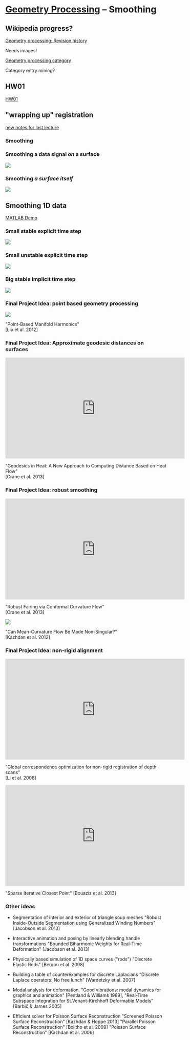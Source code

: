 # [Geometry Processing](../index.html) – Smoothing


## Wikipedia progress?

[Geometry processing: Revision history](https://en.wikipedia.org/w/index.php?title=Geometry_processing&action=history)

Needs images!

[Geometry processing category](https://en.wikipedia.org/wiki/Category:Geometry_processing)

Category entry mining?

## HW01

[HW01](https://github.com/alecjacobson/geometry-processing-introduction)

## "wrapping up" registration 

[new notes for last lecture](registration.html#sofienbouazizsphdthesis)


### Smoothing 

### Smoothing a data signal _on_ a surface

![](images/plane-smooth-signal.gif)

### Smoothing _a surface itself_

![](images/plane-smooth-geometry.gif)


## Smoothing 1D data

[MATLAB Demo](/Applications/MATLAB_R2017a.app)

### Small stable explicit time step

![](images/1d-smoothing-explicit-stable.gif)

### Small unstable explicit time step

![](images/1d-smoothing-explicit-unstable.gif)

### Big stable implicit time step

![](images/1d-smoothing-implicit.gif)

### Final Project Idea: point based geometry processing

![](images/point-based-manifold-harmonics.jpg)

"Point-Based Manifold Harmonics"  
[Liu et al. 2012]

### Final Project Idea: Approximate geodesic distances on surfaces

<iframe width="560" height="315"
src="https://www.youtube.com/embed/aCSxkfducnw" frameborder="0"
allowfullscreen></iframe>

"Geodesics in Heat: A New Approach to Computing Distance Based on Heat Flow"  
[Crane et al. 2013]

### Final Project Idea: robust smoothing

<iframe width="560" height="315"
src="https://www.youtube.com/embed/mIUi1zIUQJw" frameborder="0"
allowfullscreen></iframe>

"Robust Fairing via Conformal Curvature Flow"  
[Crane et al. 2013]  

![](images/can-mean-curvature-flow-lucy.jpg)

"Can Mean-Curvature Flow Be Made Non-Singular?"  
[Kazhdan et al. 2012]

### Final Project Idea: non-rigid alignment

<iframe width="560" height="315"
src="https://www.youtube.com/embed/wLXtZes2ojQ" frameborder="0"
allowfullscreen></iframe>

"Global correspondence optimization for non-rigid registration of depth scans"  
[Li et al. 2008]

<iframe width="560" height="315"
src="https://www.youtube.com/embed/ii2vHBwlmo8" frameborder="0"
allowfullscreen></iframe>

"Sparse Iterative Closest Point"
[Bouaziz et al. 2013]


### Other ideas

- Segmentation of interior and exterior of triangle soup meshes
  "Robust Inside-Outside Segmentation using Generalized Winding Numbers"
  [Jacobson et al. 2013]

- Interactive animation and posing by linearly blending handle transformations
  "Bounded Biharmonic Weights for Real-Time Deformation"
  [Jacobson et al. 2013]

- Physically based simulation of 1D space curves ("rods")
  "Discrete Elastic Rods"
  [Bergou et al. 2008]

- Building a table of counterexamples for discrete Laplacians
  "Discrete Laplace operators: No free lunch"
  [Wardetzky et al. 2007]

- Modal analysis for deformation. "Good vibrations: modal dynamics for graphics
  and animation" [Pentland & Williams 1989], "Real-Time Subspace Integration
  for St.Venant-Kirchhoff Deformable Models" [Barbič & James 2005] 

- Efficient solver for Poisson Surface Reconstruction
  "Screened Poisson Surface Reconstruction" [Kazhdan & Hoppe 2013]
  "Parallel Poisson Surface Reconstruction" [Bolitho et al. 2009]
  "Poisson Surface Reconstruction" [Kazhdan et al. 2006]
